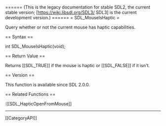 ====== (This is the legacy documentation for stable SDL2, the current stable version; [https://wiki.libsdl.org/SDL3/ SDL3] is the current development version.) ======
= SDL_MouseIsHaptic =

Query whether or not the current mouse has haptic capabilities.

== Syntax ==

<syntaxhighlight lang='c'>
int SDL_MouseIsHaptic(void);
</syntaxhighlight>

== Return Value ==

Returns [[SDL_TRUE]] if the mouse is haptic or [[SDL_FALSE]] if it isn't.

== Version ==

This function is available since SDL 2.0.0.

== Related Functions ==

:[[SDL_HapticOpenFromMouse]]

----
[[CategoryAPI]]


